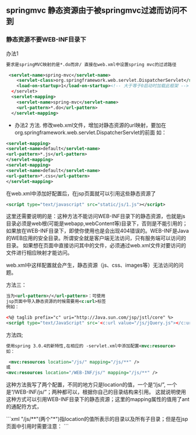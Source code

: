 ﻿## springmvc 静态资源由于被springmvc过滤而访问不到

### 静态资源不要WEB-INF目录下

办法1
```xml
要求是springMVC映射的是*.do而非/ 直接在web.xml中设置spring mvc的过滤路径
```
```xml
 <servlet-name>spring-mvc</servlet-name>
    <servlet-class>org.springframework.web.servlet.DispatcherServlet</servlet-class>
    <load-on-startup>1</load-on-startup><!-- 大于等于0启动时加载此框架 -->
  </servlet>
  <servlet-mapping>
    <servlet-name>spring-mvc</servlet-name>
    <url-pattern>*.do</url-pattern>
  </servlet-mapping>
```
* 办法2
方法. 修改web.xml文件，增加对静态资源的url映射，要加在org.springframework.web.servlet.DispatcherServlet的前面
如：
```xml
<servlet-mapping>
<servlet-name>default</servlet-name>
<url-pattern>*.js</url-pattern>
</servlet-mapping>
<servlet-mapping>
<servlet-name>default</servlet-name>
<url-pattern>*.css</url-pattern>
</servlet-mapping>
```
在web.xml中添加好配置后，在jsp页面就可以引用这些静态资源了
```xml
<script type="text/javascript" src="static/js/1.js"></script>
```
<p>
这里还需要说明的是：这种方法不能访问WEB-INF目录下的静态资源，也就是js目录必须是web根(可能是webapp,webContent等)目录下，否则是不能引用的；
	如果放在WEB-INF目录下，即使你使用<c:url value=“/WEB-INF/js/jquery.js”>也是会出现404错误的。WEB-INF是Java的WEB应用的安全目录。所谓安全就是客户端无法访问，只有服务端可以访问的目录。
	如果想在页面中直接访问其中的文件，必须通过web.xml文件对要访问的文件进行相应映射才能访问。
</p>
web.xml中这样配置就会产生，静态资源（js、css、images等）无法访问的问题。

方法三：
```xml
当为<url-pattern>/</url-pattern>：可使用
jsp页面中导入静态资源的时候需要用<c:url>标签
例如：
```
```xml
<%@ taglib prefix="c" uri="http://Java.sun.com/jsp/jstl/core" %>
<script type="text/JavaScript" src='<c:url value="/js/jQuery.js"></c:url>'></script>
```
方法四;
```xml
使用spring 3.0.4的新特性,在相应的 -servlet.xml中添加配置<mvc:resource>
如：
```
```xml
 <mvc:resources location="/js/" mapping="/js/**" />
或
<mvc:resources location="/WEB-INF/js/" mapping="/js/**" />
```
<p>
这种方法我写了两个配置，不同的地方只是location的值，一个是“/js/”,
一个是“/WEB-INF/js/”；两种都可以，根据你自己的目录结构来引用。
这就说明使用这种方式可以引用WEB-INF目录下的静态资源；这里的mapping属性的值用了ant的通配符方式，
</p>
```xml
"/js/**"(两个"*")指location的值所表示的目录以及所有子目录；但是在jsp页面中引用时需要注意：
```
